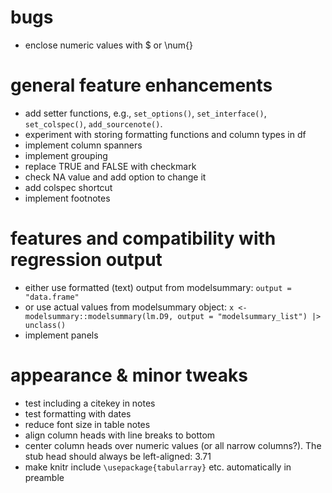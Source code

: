 # bugs
- enclose numeric values with $ or \num{}

# general feature enhancements
- add setter functions, e.g., `set_options()`, `set_interface()`, `set_colspec()`, `add_sourcenote()`.
- experiment with storing formatting functions and column types in df
- implement column spanners
- implement grouping
- replace TRUE and FALSE with checkmark
- check NA value and add option to change it
- add colspec shortcut
- implement footnotes

# features and compatibility with regression output
- either use formatted (text) output from modelsummary: `output = "data.frame"`
- or use actual values from modelsummary object: `x <- modelsummary::modelsummary(lm.D9, output = "modelsummary_list") |> unclass()`
- implement panels

# appearance & minor tweaks
- test including a citekey in notes
- test formatting with dates
- reduce font size in table notes
- align column heads with line breaks to bottom
- center column heads over numeric values (or all narrow columns?). The stub head should always be left-aligned: 3.71
- make knitr include `\usepackage{tabularray}` etc. automatically in preamble
